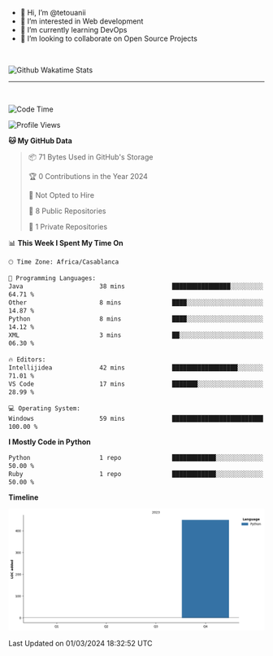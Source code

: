 - 👋 Hi, I’m @tetouanii
- 👀 I’m interested in Web development
- 🌱 I’m currently learning DevOps
- 💞️ I’m looking to collaborate on Open Source Projects

<br/>


![Github Wakatime Stats](https://github-readme-stats.vercel.app/api/wakatime/?username=@walidbosso&layout=compact&&theme=default&link="https://www.github.com/USERNAME/") 

--- 

<br/>


  
<!--START_SECTION:waka-->
![Code Time](http://img.shields.io/badge/Code%20Time-112%20hrs%2025%20mins-blue)

![Profile Views](http://img.shields.io/badge/Profile%20Views-1-blue)

**🐱 My GitHub Data** 

> 📦 71 Bytes Used in GitHub's Storage 
 > 
> 🏆 0 Contributions in the Year 2024
 > 
> 🚫 Not Opted to Hire
 > 
> 📜 8 Public Repositories 
 > 
> 🔑 1 Private Repositories 
 > 
📊 **This Week I Spent My Time On** 

```text
🕑︎ Time Zone: Africa/Casablanca

💬 Programming Languages: 
Java                     38 mins             ████████████████░░░░░░░░░   64.71 % 
Other                    8 mins              ████░░░░░░░░░░░░░░░░░░░░░   14.87 % 
Python                   8 mins              ████░░░░░░░░░░░░░░░░░░░░░   14.12 % 
XML                      3 mins              ██░░░░░░░░░░░░░░░░░░░░░░░   06.30 % 

🔥 Editors: 
Intellijidea             42 mins             ██████████████████░░░░░░░   71.01 % 
VS Code                  17 mins             ███████░░░░░░░░░░░░░░░░░░   28.99 % 

💻 Operating System: 
Windows                  59 mins             █████████████████████████   100.00 % 
```

**I Mostly Code in Python** 

```text
Python                   1 repo              ████████████░░░░░░░░░░░░░   50.00 % 
Ruby                     1 repo              ████████████░░░░░░░░░░░░░   50.00 % 
```



**Timeline**

![Lines of Code chart](https://raw.githubusercontent.com/tetouanii/tetouanii/main/assets/bar_graph.png)


 Last Updated on 01/03/2024 18:32:52 UTC
<!--END_SECTION:waka-->
